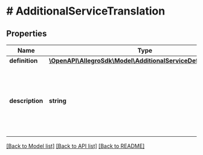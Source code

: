 # # AdditionalServiceTranslation

## Properties

Name | Type | Description | Notes
------------ | ------------- | ------------- | -------------
**definition** | [**\OpenAPI\AllegroSdk\Model\AdditionalServiceDefinitionRequest**](AdditionalServiceDefinitionRequest.md) |  | [optional]
**description** | **string** | Description of an additional service - provided by merchants and visible by customers. | [optional]

[[Back to Model list]](../../README.md#models) [[Back to API list]](../../README.md#endpoints) [[Back to README]](../../README.md)
